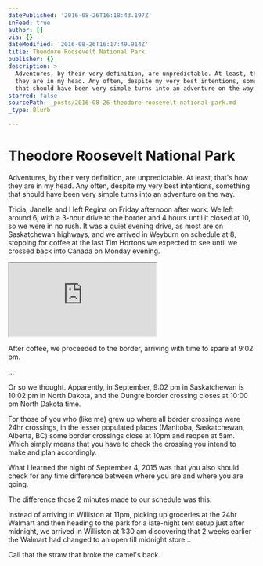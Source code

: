 ```yaml
---
datePublished: '2016-08-26T16:18:43.197Z'
inFeed: true
author: []
via: {}
dateModified: '2016-08-26T16:17:49.914Z'
title: Theodore Roosevelt National Park
publisher: {}
description: >-
  Adventures, by their very definition, are unpredictable. At least, that’s how
  they are in my head. Any often, despite my very best intentions, something
  that should have been very simple turns into an adventure on the way.
starred: false
sourcePath: _posts/2016-08-26-theodore-roosevelt-national-park.md
_type: Blurb

---
```

# Theodore Roosevelt National Park

Adventures, by their very definition, are unpredictable. At least, that's how they are in my head. Any often, despite my very best intentions, something that should have been very simple turns into an adventure on the way.

Tricia, Janelle and I left Regina on Friday afternoon after work. We left around 6, with a 3-hour drive to the border and 4 hours until it closed at 10, so we were in no rush. It was a quiet evening drive, as most are on Saskatchewan highways, and we arrived in Weyburn on schedule at 8, stopping for coffee at the last Tim Hortons we expected to see until we crossed back into Canada on Monday evening. 

<iframe src="https://the-grid.github.io/ed-userhtml/?g=eJylVWtvozgU_b6_wko1UquWAHk0hD40CXk0faVtQtL0y8qAAw5gE9uEJL9-7Tza6Yy00mpBAnxsX9vnnnO59hLqx8ucCgT8BHJ-U8KECxgymGopCjAsgQAKqCk0ZKnmw0xgSlDwHV4hxiV8U2qUABebBN2UgAf9OGQ0J4F90uv1roBHWYCYbRy_NAYDnHO7mq0VtNZ4BANa2AYwgJmt5ZOFHjw1LnZ3uX52scdN489Os352BVLIQkxsNUg11lqBAxHZl3VLARkMAkxCtf4ebzbL1Ub9x7GpFciLsZBHTPxT0zB-AA1UsvXZsf8PvHR7HeDV8bzH8Gqt0i34tes7FZa6r0CCCdIihMNIqC3t964Jmtk149ft1o2yXFKOEGgtNJjgkNg-IgKx48bUnv5tyZwlpypbNk5hiPSMhFce5OiydoEn7eFbYTz0Q9qS1_PIjbpuKL-cQrW503pS72y6pFv10e4H7bHbbbUe-y-Ovo7arwrtbd04cFoPjeHdMFbAk9tdu2_-9mn7Mq82m_N389xL6-l21tzF6-CR-9aedBaPq493r8ufQqc7qusvli6avfxt4rylbqN6P022lIejweDDfXMWVIfBeff1_r5du1tZ7Z44H3SyV-qszWIxHLV7UVR553zdHcxINU8G-uXT8xvqGg13ML3vriy3O5x2Rpb1OGs24uVmnOD7hweRz9oey1ubSVQvhnf4Pc1wvUB1qxsbFcvfFpv8NXh8eOmb7dirPZOn8wlqkfndkphx7bz_Mr7M-6_-Kq9EleEkH8z1cOr2NhtrOO1mweZjBKtw4iyzCZ2sth8flcmYkErhWsvtZNHpIDFsGv3RpplOHpcinI02lar5tGazy0El7C8XbDwzHq352lnPnbYXTRmfzRS5rW7SG8ej_DV1HKnNAPMsgRt7Z-QrcBBUrba3wM4PBoC5oEDbgxnlWFnYZiiBAq-QVJYUnVapqN69onYjpbx1qajDE1xnn9o6xLV2NjSUNj-9BWoH-UMQMTS_KUVCZNzW9aIoyp-lpezTVM_0xtBM0dZxmKV_lQ2fJpTZJ4Yhw84pEdocpjjZ2C2GYXLBIeEaRwzPD70cb5Ft7k62b6swNqEshckBKvacHLFfjWc21MSdswLkUwZ3zBBZ4CQVskhpBYOZ7TEEY021r0pAyMMjcVP620sgiUu3Jhdy7zQDlACaM5BQEoICoRiRAMBgJa2aM1QGz3IRkGcXwC2PyqC9q4DAZ5RzSVwZTLGIwE8hj7bCPmqaAMrpP5c55mIBwckGcZz6kMiKCQk4ETiNKBOU8Gsdygxl3_JzoNBv-pYf_FcW_6TnUJo8KgRNf6tVu8pKZfmfJ7JyRzgIEPmSw14hXxx_r1476HMuShKcccwl8REWSOMZ9FUiVQakologi6hUsZSvkH8fbwNahEDQYTBG4PRnoN5lKKEzlYhrSRD65ON_ErD7BSIV8aZUMcy6ZjQ1oz42KrLbNsxzw7ANo3Q7QhmoXQA1AkABGmpyCl4642tdzd1l6eior9_u7V_X3Gc4EwDyDfFBgOZSF5z5NyVdl84Wcynb35yDyN_uSEephwJeXnBl1H2M238AsJScZg" style=""></iframe>

After coffee, we proceeded to the border, arriving with time to spare at 9:02 pm.

...

Or so we thought. Apparently, in September, 9:02 pm in Saskatchewan is 10:02 pm in North Dakota, and the Oungre border crossing closes at 10:00 pm North Dakota time.

For those of you who (like me) grew up where all border crossings were 24hr crossings, in the lesser populated places (Manitoba, Saskatchewan, Alberta, BC) some border crossings close at 10pm and reopen at 5am. Which simply means that you have to check the crossing you intend to make and plan accordingly.

What I learned the night of September 4, 2015 was that you also should check for any time difference between where you are and where you are going. 

The difference those 2 minutes made to our schedule was this:

Instead of arriving in Williston at 11pm, picking up groceries at the 24hr Walmart and then heading to the park for a late-night tent setup just after midnight, we arrived in Williston at 1:30 am discovering that 2 weeks earlier the Walmart had changed to an open till midnight store... 

Call that the straw that broke the camel's back.